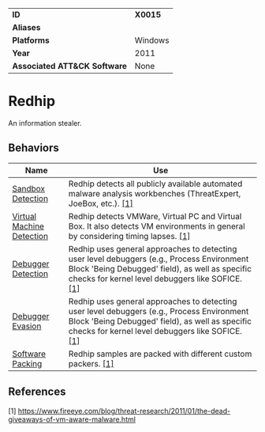 |||
|---------|------------------------|
|**ID**|**X0015**|
|**Aliases**||
|**Platforms**|Windows|
|**Year**| 2011 |
|**Associated ATT&CK Software**|None|

Redhip
======
An information stealer.

Behaviors
---------
|Name|Use|
|---------------------|-------------------------------------------------------|
|[Sandbox Detection](../anti-behavioral-analysis/detect-sandbox.md) | Redhip detects all publicly available automated malware analysis workbenches (ThreatExpert, JoeBox, etc.). [[1]](#1)|
|[Virtual Machine Detection](../anti-behavioral-analysis/detect-vm.md) | Redhip detects VMWare, Virtual PC and Virtual Box. It also detects VM environments in general by considering timing lapses. [[1]](#1)|
|[Debugger Detection](../anti-behavioral-analysis/detect-debugger.md) | Redhip uses general approaches to detecting user level debuggers (e.g., Process Environment Block 'Being Debugged' field), as well as specific checks for kernel level debuggers like SOFICE. [[1]](#1)|
|[Debugger Evasion](../anti-behavioral-analysis/evade-debugger.md) | Redhip uses general approaches to detecting user level debuggers (e.g., Process Environment Block 'Being Debugged' field), as well as specific checks for kernel level debuggers like SOFICE. [[1]](#1)|
|[Software Packing](../anti-static-analysis/software-packing.md) | Redhip samples are packed with different custom packers. [[1]](#1)|

References
----------
<a name="1">[1]</a> https://www.fireeye.com/blog/threat-research/2011/01/the-dead-giveaways-of-vm-aware-malware.html 
 
